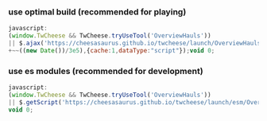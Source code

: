 ### use optimal build (recommended for playing)

```javascript
javascript:
(window.TwCheese && TwCheese.tryUseTool('OverviewHauls'))
|| $.ajax('https://cheesasaurus.github.io/twcheese/launch/OverviewHauls.js?'
+~~((new Date())/3e5),{cache:1,dataType:"script"});void 0;
```

### use es modules (recommended for development)

```javascript
javascript:
(window.TwCheese && TwCheese.tryUseTool('OverviewHauls'))
|| $.getScript('https://cheesasaurus.github.io/twcheese/launch/esm/OverviewHauls.js');
void 0;
```
